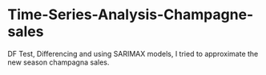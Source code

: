 # Time-Series-Analysis-Champagne-sales

DF Test, Differencing and using SARIMAX models, I tried to approximate the new season champagna sales.
